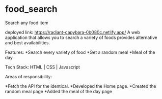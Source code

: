 # food_search
Search any food item

deployed link: https://radiant-capybara-0b080c.netlify.app/
A web application that allows you to search a variety of foods provides alternative and best availabilities.


Features:
*Search every variety of food 
*Get a random meal 
*Meal of the day


Tech Stack: HTML | CSS | Javascript 


Areas of responsibility:

*Fetch the API for the identical.
*Developed the Home page. 
*Created the random meal page
*Added the meal of the day page
